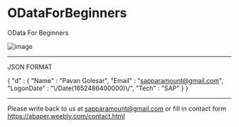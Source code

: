 # ODataForBeginners
OData For Beginners


![image](https://user-images.githubusercontent.com/25543125/190903895-8b46e7aa-74f7-4c36-ae42-68042126f946.png)


_________________________________________________________________________________________________________________________________________________________________
JSON FORMAT

{
  "d" : {
    "Name" : "Pavan Golesar",
    "Email" : "sapparamount@gmail.com",
    "LogonDate" : "\\/Date(1652486400000)\\/",
    "Tech" : "SAP"
}
}
_________________________________________________________________________________________________________________________________________________________________



Please write back to us at sapparamount@gmail.com or fill in contact form https://abaper.weebly.com/contact.html
